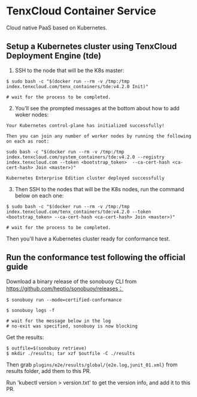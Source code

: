 # TenxCloud Container Service
Cloud native PaaS based on Kubernetes.

## Setup a Kubernetes cluster using TenxCloud Deployment Engine (tde)

1. SSH to the node that will be the K8s master:
```
$ sudo bash -c "$(docker run --rm -v /tmp:/tmp index.tenxcloud.com/tenx_containers/tde:v4.2.0 Init)"

# wait for the process to be completed.
```

2. You'll see the prompted messages at the bottom about how to add woker nodes:
```
Your Kubernetes control-plane has initialized successfully!

Then you can join any number of worker nodes by running the following on each as root:

sudo bash -c "$(docker run --rm -v /tmp:/tmp index.tenxcloud.com/system_containers/tde:v4.2.0 --registry index.tenxcloud.com --token <bootstrap_token>  --ca-cert-hash <ca-cert-hash> Join <master>)"

Kubernetes Enterprise Edition cluster deployed successfully
```

3. Then SSH to the nodes that will be the K8s nodes, run the command below on each one:
```
$ sudo bash -c "$(docker run --rm -v /tmp:/tmp index.tenxcloud.com/tenx_containers/tde:v4.2.0 --token <bootstrap_token> --ca-cert-hash <ca-cert-hash> Join <master>)"

# wait for the process to be completed.
```
Then you'll have a Kubernetes cluster ready for conformance test.

## Run the conformance test following the official guide

Download a binary release of the sonobuoy CLI from https://github.com/heptio/sonobuoy/releases：
```
$ sonobuoy run --mode=certified-conformance

$ sonobuoy logs -f

# wait for the message below in the log
# no-exit was specified, sonobuoy is now blocking
```

Get the results:
```
$ outfile=$(sonobuoy retrieve)
$ mkdir ./results; tar xzf $outfile -C ./results
```

Then grab `plugins/e2e/results/global/{e2e.log,junit_01.xml}` from results folder, add them to this PR.

Run 'kubectl version > version.txt' to get the version info, and add it to this PR.